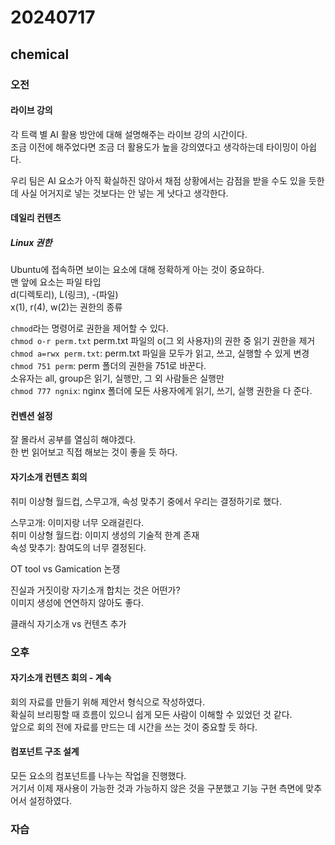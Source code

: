 # 20240717
## chemical
### 오전
#### 라이브 강의
각 트랙 별 AI 활용 방안에 대해 설명해주는 라이브 강의 시간이다.  
조금 이전에 해주었다면 조금 더 활용도가 높을 강의였다고 생각하는데 타이밍이 아쉽다.  

우리 팀은 AI 요소가 아직 확실하진 않아서 채점 상황에서는 감점을 받을 수도 있을 듯한데 사실 어거지로 넣는 것보다는 안 넣는 게 낫다고 생각한다.  

#### 데일리 컨텐츠
##### Linux 권한
Ubuntu에 접속하면 보이는 요소에 대해 정확하게 아는 것이 중요하다.  
맨 앞에 요소는 파일 타입  
d(디렉토리), L(링크), -(파일)  
x(1), r(4), w(2)는 권한의 종류  

`chmod`라는 명령어로 권한을 제어할 수 있다.  
`chmod o-r perm.txt` perm.txt 파일의 o(그 외 사용자)의 권한 중 읽기 권한을 제거  
`chmod a=rwx perm.txt`: perm.txt 파일을 모두가 읽고, 쓰고, 실행할 수 있게 변경  
`chmod 751 perm`: perm 폴더의 권한을 751로 바꾼다.  
소유자는 all, group은 읽기, 실행만, 그 외 사람들은 실행만  
`chmod 777 ngnix`: nginx 폴더에 모든 사용자에게 읽기, 쓰기, 실행 권한을 다 준다.  

#### 컨벤션 설정
잘 몰라서 공부를 열심히 해야겠다.  
한 번 읽어보고 직접 해보는 것이 좋을 듯 하다.  

#### 자기소개 컨텐츠 회의
취미 이상형 월드컵, 스무고개, 속성 맞추기 중에서 우리는 결정하기로 했다.  

스무고개: 이미지랑 너무 오래걸린다.  
취미 이상형 월드컵: 이미지 생성의 기술적 한계 존재  
속성 맞추기: 참여도의 너무 결정된다.  

OT tool vs Gamication 논쟁  

진실과 거짓이랑 자기소개 합치는 것은 어떤가?  
이미지 생성에 연연하지 않아도 좋다.  

클래식 자기소개 vs 컨텐츠 추가  

### 오후

#### 자기소개 컨텐츠 회의 - 계속
회의 자료를 만들기 위해 제안서 형식으로 작성하였다.  
확실히 브리핑할 때 흐름이 있으니 쉽게 모든 사람이 이해할 수 있었던 것 같다.  
앞으로 회의 전에 자료를 만드는 데 시간을 쓰는 것이 중요할 듯 하다.  

#### 컴포넌트 구조 설계  
모든 요소의 컴포넌트를 나누는 작업을 진행했다.  
거기서 이제 재사용이 가능한 것과 가능하지 않은 것을 구분했고 기능 구현 측면에 맞추어서 설정하였다.  

### 자습